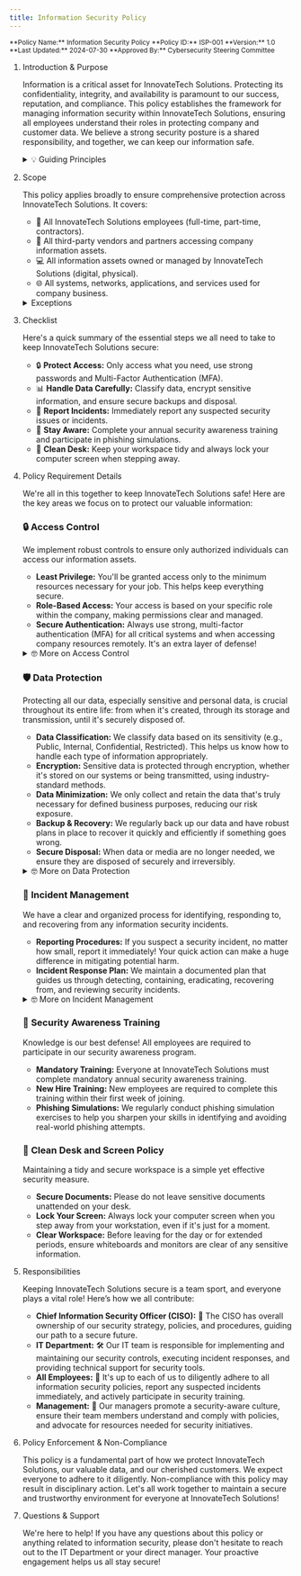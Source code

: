 ```yaml
---
title: Information Security Policy
---
```

<small>
**Policy Name:** Information Security Policy
**Policy ID:** ISP-001
**Version:** 1.0
**Last Updated:** 2024-07-30
**Approved By:** Cybersecurity Steering Committee
</small>

1.  Introduction & Purpose

    Information is a critical asset for InnovateTech Solutions. Protecting its confidentiality, integrity, and availability is paramount to our success, reputation, and compliance. This policy establishes the framework for managing information security within InnovateTech Solutions, ensuring all employees understand their roles in protecting company and customer data. We believe a strong security posture is a shared responsibility, and together, we can keep our information safe.

    <details>
    <summary>💡 Guiding Principles</summary>

    *   **Shared Responsibility:** Information security is a team effort. Everyone plays a role in keeping our data safe.
    *   **Risk-Based Approach:** We make security decisions based on identifying and assessing potential risks.
    *   **Continuous Improvement:** We are always looking for ways to enhance our security practices and adapt to new threats.
    *   **Compliance:** We adhere to all relevant legal and regulatory requirements, including GDPR and ISO 27001.
    *   **Privacy Protection:** Safeguarding the privacy of personal data is a top priority.
    </details>

2.  Scope

    This policy applies broadly to ensure comprehensive protection across InnovateTech Solutions. It covers:

    *   🤝 All InnovateTech Solutions employees (full-time, part-time, contractors).
    *   🤝 All third-party vendors and partners accessing company information assets.
    *   💻 All information assets owned or managed by InnovateTech Solutions (digital, physical).
    *   🌐 All systems, networks, applications, and services used for company business.

    <details>
    <summary>Exceptions</summary>
    Any specific exceptions to this policy require documented approval from the Chief Information Security Officer (CISO).
    </details>

3.  Checklist

    Here's a quick summary of the essential steps we all need to take to keep InnovateTech Solutions secure:

    *   🔒 **Protect Access:** Only access what you need, use strong passwords and Multi-Factor Authentication (MFA).
    *   📊 **Handle Data Carefully:** Classify data, encrypt sensitive information, and ensure secure backups and disposal.
    *   🚨 **Report Incidents:** Immediately report any suspected security issues or incidents.
    *   🧠 **Stay Aware:** Complete your annual security awareness training and participate in phishing simulations.
    *   🧼 **Clean Desk:** Keep your workspace tidy and always lock your computer screen when stepping away.

4.  Policy Requirement Details

    We're all in this together to keep InnovateTech Solutions safe! Here are the key areas we focus on to protect our valuable information:

    ### 🔒 Access Control

    We implement robust controls to ensure only authorized individuals can access our information assets.

    *   **Least Privilege:** You'll be granted access only to the minimum resources necessary for your job. This helps keep everything secure.
    *   **Role-Based Access:** Your access is based on your specific role within the company, making permissions clear and managed.
    *   **Secure Authentication:** Always use strong, multi-factor authentication (MFA) for all critical systems and when accessing company resources remotely. It's an extra layer of defense!

    <details>
    <summary>🤓 More on Access Control</summary>
    *   **Regular Access Reviews:** We periodically review user access rights (e.g., quarterly, upon role change) to ensure they remain appropriate.
    *   **Segregation of Duties:** Where possible, critical processes are designed so that no single person can complete them from start to finish without oversight, adding another layer of security.
    *   **Account Lockout Policies:** Our systems are configured to temporarily lock accounts after multiple failed login attempts to deter unauthorized access attempts.
    *   These practices align with ISO 27001 A.9 and GDPR Article 32, reflecting our commitment to international security standards.
    </details>

    ### 🛡️ Data Protection

    Protecting all our data, especially sensitive and personal data, is crucial throughout its entire life: from when it's created, through its storage and transmission, until it's securely disposed of.

    *   **Data Classification:** We classify data based on its sensitivity (e.g., Public, Internal, Confidential, Restricted). This helps us know how to handle each type of information appropriately.
    *   **Encryption:** Sensitive data is protected through encryption, whether it's stored on our systems or being transmitted, using industry-standard methods.
    *   **Data Minimization:** We only collect and retain the data that's truly necessary for defined business purposes, reducing our risk exposure.
    *   **Backup & Recovery:** We regularly back up our data and have robust plans in place to recover it quickly and efficiently if something goes wrong.
    *   **Secure Disposal:** When data or media are no longer needed, we ensure they are disposed of securely and irreversibly.

    <details>
    <summary>🤓 More on Data Protection</summary>
    *   Our data protection measures are designed to meet requirements from ISO 27001 A.10 and GDPR Articles 5, 25, and 32, ensuring we adhere to high standards for data privacy and security.
    </details>

    ### 🚨 Incident Management

    We have a clear and organized process for identifying, responding to, and recovering from any information security incidents.

    *   **Reporting Procedures:** If you suspect a security incident, no matter how small, report it immediately! Your quick action can make a huge difference in mitigating potential harm.
    *   **Incident Response Plan:** We maintain a documented plan that guides us through detecting, containing, eradicating, recovering from, and reviewing security incidents.

    <details>
    <summary>🤓 More on Incident Management</summary>
    *   **Regular Testing:** We periodically test our incident response plan through exercises and simulations to ensure our team is always ready to act.
    *   **Communication Strategy:** We have established clear internal and external communication protocols for incident notification to keep everyone informed appropriately.
    *   This aligns with ISO 27001 A.16 and GDPR Articles 33 and 34, demonstrating our commitment to effective and transparent incident handling.
    </details>

    ### 🧠 Security Awareness Training

    Knowledge is our best defense! All employees are required to participate in our security awareness program.

    *   **Mandatory Training:** Everyone at InnovateTech Solutions must complete mandatory annual security awareness training.
    *   **New Hire Training:** New employees are required to complete this training within their first week of joining.
    *   **Phishing Simulations:** We regularly conduct phishing simulation exercises to help you sharpen your skills in identifying and avoiding real-world phishing attempts.

    ### 🧼 Clean Desk and Screen Policy

    Maintaining a tidy and secure workspace is a simple yet effective security measure.

    *   **Secure Documents:** Please do not leave sensitive documents unattended on your desk.
    *   **Lock Your Screen:** Always lock your computer screen when you step away from your workstation, even if it's just for a moment.
    *   **Clear Workspace:** Before leaving for the day or for extended periods, ensure whiteboards and monitors are clear of any sensitive information.

5.  Responsibilities

    Keeping InnovateTech Solutions secure is a team sport, and everyone plays a vital role! Here’s how we all contribute:

    *   **Chief Information Security Officer (CISO):** 🎯 The CISO has overall ownership of our security strategy, policies, and procedures, guiding our path to a secure future.
    *   **IT Department:** 🛠️ Our IT team is responsible for implementing and maintaining our security controls, executing incident responses, and providing technical support for security tools.
    *   **All Employees:** 🙌 It's up to each of us to diligently adhere to all information security policies, report any suspected incidents immediately, and actively participate in security training.
    *   **Management:** 🤝 Our managers promote a security-aware culture, ensure their team members understand and comply with policies, and advocate for resources needed for security initiatives.

6.  Policy Enforcement & Non-Compliance

    This policy is a fundamental part of how we protect InnovateTech Solutions, our valuable data, and our cherished customers. We expect everyone to adhere to it diligently. Non-compliance with this policy may result in disciplinary action. Let's all work together to maintain a secure and trustworthy environment for everyone at InnovateTech Solutions!

7.  Questions & Support

    We're here to help! If you have any questions about this policy or anything related to information security, please don't hesitate to reach out to the IT Department or your direct manager. Your proactive engagement helps us all stay secure!